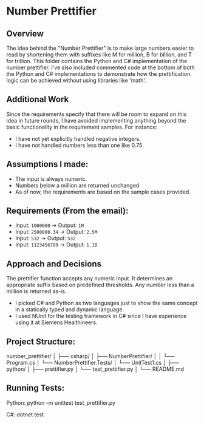 # Number Prettifier
## Overview
The idea behind the "Number Prettifier" is to make large numbers easier to read by shortening them with suffixes like M for million, B for billion, and T for trillion.
This folder contains the Python and C# implementation of the number prettifier. I've also included commented code at the bottom of both the Python and C# implementations to demonstrate how the prettification logic can be achieved without using libraries like 'math'.

## Additional Work
Since the requirements specify that there will be room to expand on this idea in future rounds, I have avoided implementing anything beyond the basic functionality in the requirement samples. For instance:
- I have not yet explicitly handled negative integers.
- I have not handled numbers less than one like 0.75

## Assumptions I made:
- The input is always numeric.
- Numbers below a million are returned unchanged
- As of now, the requirements are based on the sample cases provided.

## Requirements (From the email):

- Input: `1000000` -> Output: `1M`
- Input: `2500000.34` -> Output: `2.5M`
- Input: `532` -> Output: `532`
- Input: `1123456789` -> Output: `1.1B`

## Approach and Decisions
The prettifier function accepts any numeric input. It determines an appropriate suffix based on predefined thresholds. Any number less than a million is returned as-is.
- I picked C# and Python as two languages just to show the same concept in a statically typed and dynamic language. 
- I used NUnit for the testing framework in C# since I have experience using it at Siemens Healthineers.

## Project Structure:
number_prettifier/
│
├── csharp/
│   ├── NumberPrettifier/
│   │   └── Program.cs
│   └── NumberPrettifier.Tests/
│       └── UnitTest1.cs
│
├── python/
│   ├── prettifier.py
│   └── test_prettifier.py
│
└── README.md

## Running Tests:
Python:
python -m unittest test_prettifier.py

C#:
dotnet test
